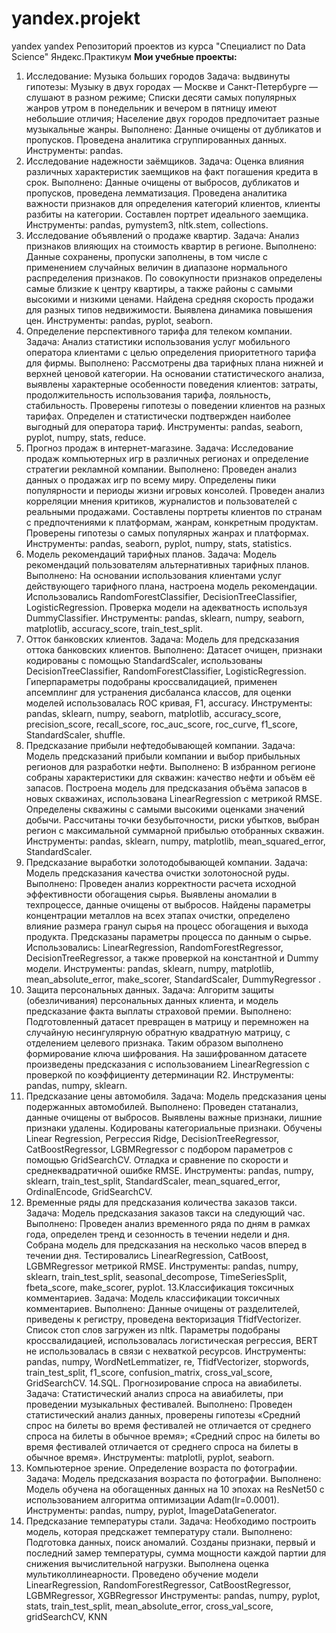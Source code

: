# yandex.projekt
yandex
yandex
Репозиторий проектов из курса "Специалист по Data Science" Яндекс.Практикум
**Мои учебные проекты:**
1. Исследование: Музыка больших городов
Задача: выдвинуты гипотезы:
Музыку в двух городах — Москве и Санкт-Петербурге — слушают в разном режиме;
Списки десяти самых популярных жанров утром в понедельник и вечером в пятницу имеют небольшие отличия;
Население двух городов предпочитает разные музыкальные жанры.
Выполнено: Данные очищены от дубликатов и пропусков. Проведена аналитика сгруппированных данных.
Инструменты: pandas.
2. Исследование надежности заёмщиков.
Задача: Оценка влияния различных характеристик заемщиков на факт погашения кредита в срок.
Выполнено: Данные очищены от выбросов, дубликатов и пропусков, проведена лемматизация. Проведена аналитика важности признаков для определения категорий клиентов, клиенты разбиты на категории. Составлен портрет идеального заемщика.
Инструменты: pandas, pymystem3, nltk.stem, collections.
3. Исследование объявлений о продаже квартир.
Задача: Анализ признаков влияющих на стоимость квартир в регионе.
Выполнено: Данные сохранены, пропуски заполнены, в том числе с применением случайных величин в диапазоне нормального распределения признаков. По совокупности признаков определены самые близкие к центру квартиры, а также районы с самыми высокими и низкими ценами. Найдена средняя скорость продажи для разных типов недвижимости. Выявлена динамика повышения цен.
Инструменты: pandas, pyplot, seaborn.
4. Определение перспективного тарифа для телеком компании.
Задача: Анализ статистики использования услуг мобильного оператора клиентами с целью определения приоритетного тарифа для фирмы.
Выполнено: Рассмотрены два тарифных плана нижней и верхней ценовой категории. На основании статистического анализа, выявлены характерные особенности поведения клиентов: затраты, продолжительность использования тарифа, лояльность, стабильность. Проверены гипотезы о поведении клиентов на разных тарифах. Определен и статистически подтвержден наиболее выгодный для оператора тариф.
Инструменты: pandas, seaborn, pyplot, numpy, stats, reduce.
5. Прогноз продаж в интернет-магазине.
Задача: Исследование продаж компьютерных игр в различных регионах и определение стратегии рекламной компании.
Выполнено: Проведен анализ данных о продажах игр по всему миру. Определены пики популярности и периоды жизни игровых консолей. Проведен анализ корреляции мнения критиков, журналистов и пользователей с реальными продажами. Составлены портреты клиентов по странам с предпочтениями к платформам, жанрам, конкретным продуктам. Проверены гипотезы о самых популярных жанрах и платформах.
Инструменты: pandas, seaborn, pyplot, numpy, stats, statistics.
6. Модель рекомендаций тарифных планов.
Задача: Модель рекомендаций пользователям альтернативных тарифных планов.
Выполнено: На основании использования клиентами услуг действующего тарифного плана, настроена модель рекомендации. Использовались RandomForestClassifier, DecisionTreeClassifier, LogisticRegression. Проверка модели на адекватность используя DummyClassifier.
Инструменты: pandas, sklearn, numpy, seaborn, matplotlib, accuracy_score, train_test_split.
7. Отток банковских клиентов.
Задача: Модель для предсказания оттока банковских клиентов.
Выполнено: Датасет очищен, признаки кодированы с помощью StandardScaler, использованы DecisionTreeClassifier, RandomForestClassifier, LogisticRegression. Гиперпараметры подобраны кроссвалидацией, применен апсемплинг для устранения дисбаланса классов, для оценки моделей использовалась ROC кривая, F1, accuracy.
Инструменты: pandas, sklearn, numpy, seaborn, matplotlib, accuracy_score, precision_score, recall_score, roc_auc_score, roc_curve, f1_score, StandardScaler, shuffle.
8. Предсказание прибыли нефтедобывающей компании.
Задача: Модель предсказаний прибыли компании и выбор прибыльных регионов для разработки нефти.
Выполнено: В избранном регионе собраны характеристики для скважин: качество нефти и объём её запасов. Построена модель для предсказания объёма запасов в новых скважинах, использована LinearRegression с метрикой RMSE. Определены скважины с самыми высокими оценками значений добычи. Рассчитаны точки безубыточности, риски убытков, выбран регион с максимальной суммарной прибылью отобранных скважин.
Инструменты: pandas, sklearn, numpy, matplotlib, mean_squared_error, StandardScaler.
9. Предсказание выработки золотодобывающей компании.
Задача: Модель предсказания качества очистки золотоносной руды.
Выполнено: Проведен анализ корректности расчета исходной эффективности обогащения сырья. Выявлены аномалии в техпроцессе, данные очищены от выбросов. Найдены параметры концентрации металлов на всех этапах очистки, определено влияние размера гранул сырья на процесс обогащения и выхода продукта. Предсказаны параметры процесса по данным о сырье. Использовались: LinearRegression, RandomForestRegressor, DecisionTreeRegressor, а также проверкой на константной и Dummy модели.
Инструменты: pandas, sklearn, numpy, matplotlib, mean_absolute_error, make_scorer, StandardScaler, DummyRegressor .
10. Защита персональных данных.
Задача: Алгоритм защиты (обезличивания) персональных данных клиента, и модель предсказание факта выплаты страховой премии.
Выполнено: Подготовленный датасет превращен в матрицу и перемножен на случайную несингулярную обратную квадратную матрицу, с отделением целевого признака. Таким образом выполнено формирование ключа шифрования. На зашифрованном датасете произведены предсказания с использованием LinearRegression с проверкой по коэффициенту детерминации R2.
Инструменты: pandas, numpy, sklearn.
11. Предсказание цены автомобиля.
Задача: Модель предсказания цены подержанных автомобилей.
Выполнено: Проведен статанализ, данные очищены от выбросов. Выявлены важные признаки, лишние признаки удалены. Кодированы категориальные признаки. Обучены Linear Regression, Регрессия Ridge, DecisionTreeRegressor, CatBoostRegressor, LGBMRegressor с подбором параметров с помощью GridSearchCV. Отладка и сравнение по скорости и среднеквадратичной ошибке RMSE.
Инструменты: pandas, numpy, sklearn, train_test_split, StandardScaler, mean_squared_error, OrdinalEncode, GridSearchCV.
12. Временные ряды для предсказания количества заказов такси.
Задача: Модель предсказания заказов такси на следующий час.
Выполнено: Проведен анализ временного ряда по дням в рамках года, определен тренд и сезонность в течении недели и дня. Собрана модель для предсказания на несколько часов вперед в течении дня. Тестировались LinearRegression, CatBoost, LGBMRegressor метрикой RMSE.
Инструменты: pandas, numpy, sklearn, train_test_split, seasonal_decompose, TimeSeriesSplit, fbeta_score, make_scorer, pyplot.
13.Классификация токсичных комментариев.
Задача: Модель классификации токсичных комментариев.
Выполнено: Данные очищены от разделителей, приведены к регистру, проведена векторизация TfidfVectorizer. Список стоп слов загружен из nltk. Параметры подобраны кроссвалидацией, использовалась логистическая регрессия, BERT не использовалась в связи с нехваткой ресурсов. Инструменты: pandas, numpy, WordNetLemmatizer, re, TfidfVectorizer, stopwords, train_test_split, f1_score, confusion_matrix, cross_val_score, GridSearchCV.
14.SQL. Прогнозирование спроса на авиабилеты.
Задача: Статистический анализ спроса на авиабилеты, при проведении музыкальных фестивалей.
Выполнено: Проведен статистический анализ данных, проверены гипотезы «Средний спрос на билеты во время фестивалей не отличается от среднего спроса на билеты в обычное время»; «Средний спрос на билеты во время фестивалей отличается от среднего спроса на билеты в обычное время». Инструменты: matplotli, pyplot, seaborn.
15. Компьютерное зрение. Определение возраста по фотографии.
Задача: Модель предсказания возраста по фотографии.
Выполнено: Модель обучена на обогащенных данных на 10 эпохах на ResNet50 с использованием алгоритма оптимизации Adam(lr=0.0001). Инструменты: pandas, numpy, pyplot, ImageDataGenerator.
16. Предсказание температуры стали.
Задача: Необходимо построить модель, которая предскажет температуру стали.
Выполнено: Подготовка данных, поиск аномалий. Созданы признаки, первый и последний замер температуры, сумма мощности каждой партии для снижения вычислительной нагрузки. Выполнена оценка мультиколлинеарности. Проведено обучение модели LinearRegression, RandomForestRegressor, CatBoostRegressor, LGBMRegressor, XGBRegressor Инструменты: pandas, numpy, pyplot, stats, train_test_split, mean_absolute_error, cross_val_score, gridSearchCV, KNN

